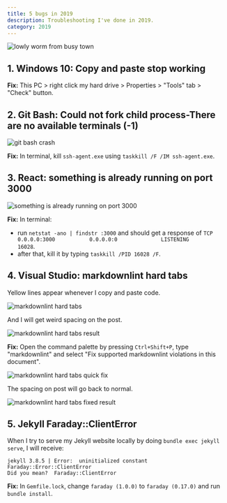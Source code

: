 ```yaml
---
title: 5 bugs in 2019
description: Troubleshooting I've done in 2019.
category: 2019
---
```


![lowly worm from busy town]({{site.baseurl}}/assets/images/2019/bugs/bugs.PNG)

## 1. Windows 10: Copy and paste stop working

**Fix:** This PC > right click my hard drive > Properties > "Tools" tab > "Check" button.

## 2. Git Bash: Could not fork child process-There are no available terminals (-1)

![git bash crash]({{site.baseurl}}/assets/images/2019/bugs/gitBashCrash.png)

**Fix:** In terminal, kill `ssh-agent.exe` using `taskkill /F /IM ssh-agent.exe`.

## 3. React: something is already running on port 3000

![something is already running on port 3000]({{site.baseurl}}/assets/images/2019/bugs/port3000.PNG)

**Fix:** In terminal:

- run `netstat -ano | findstr :3000` and should get a response of `TCP    0.0.0.0:3000           0.0.0.0:0              LISTENING       16028`.
- after that, kill it by typing `taskkill /PID 16028 /F`.

## 4. Visual Studio: markdownlint hard tabs

Yellow lines appear whenever I copy and paste code.

![markdownlint hard tabs]({{site.baseurl}}/assets/images/2019/bugs/markdownlint.PNG)

And I will get weird spacing on the post.

![markdownlint hard tabs result]({{site.baseurl}}/assets/images/2019/bugs/markdownlint_before.PNG)

**Fix:** Open the command palette by pressing `Ctrl+Shift+P`, type "markdownlint" and select "Fix supported markdownlint violations in this document".

![markdownlint hard tabs quick fix]({{site.baseurl}}/assets/images/2019/bugs/markdownlint_fastSolution.gif)

The spacing on post will go back to normal.

![markdownlint hard tabs fixed result]({{site.baseurl}}/assets/images/2019/bugs/markdownlint_after.PNG)

## 5. Jekyll Faraday::ClientError

When I try to serve my Jekyll website locally by doing `bundle exec jekyll serve`, I will receive:

```console
jekyll 3.8.5 | Error:  uninitialized constant Faraday::Error::ClientError
Did you mean?  Faraday::ClientError
```

**Fix:** In `Gemfile.lock`, change `faraday (1.0.0)` to `faraday (0.17.0)` and run `bundle install`.
